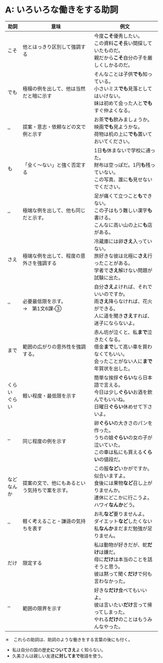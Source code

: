 # A: いろいろな働きをする助詞

助詞 | 意味 | 例文
---|---|---|
こそ | 他とはっきり区別して強調する | 今度**こそ**優秀したい。<br>この資料**こそ**長い間探していたものだ。<br>親だから**こそ**自分の子を厳しくしかるのだ。
でも | 極檀の例を出して、他は当然だと暗に示す | そんなことは子供**でも**知っている。<br>小さいミス**でも**見落としてはいけない。<br>妹は初めて会った人と**でも**すぐ仲よくなる。
'' | 提案・意志・依頼などの文で例と示す | お茶**でも**飲みましょうか。<br>映画**でも**見ようかな。<br>荷物は机の上に**でも**置いておいてください。
も | 「全く～ない」と強く否定する | 1日**も**休まないで学校に通った。<br>財布は空っぽだ。1円**も**残っていない。<br>この写真、誰に**も**見せないでください。
'' | 極端な例を出して、他も同じだと示す。 | 足が痛くて立つこと**も**できない。<br>この子はもう難しい漢字**も**書ける。<br>こんなに高い山の上に**も**店がある。
さえ | 極端な例を出して、程度の意外さを強調する | 冷蔵庫には卵**さえ**入っていない。<br>旅好きな彼は北極に**さえ**行ったことがある。<br>学者で**さえ**解けない問題が試験に出た。
'' | 必要最低限を示す。<br> →　第1文6課‐➂ | 自分**さえ**よければ、それでいいのですか。<br>雨**さえ**降らなければ、花火ができる。<br>人に道を聞き**さえ**すれば、迷子にならないよ。
まで | 範囲の広がりの意外性を強調する。 | 赤ん坊が泣くと、私**まで**泣きたくなる。<br>借金**まで**して高い車を買わなくてもいい。<br>会ったことがない人に**まで**年賀状を出した。
くらい<br>ぐらい | 軽い程度・最低限を示す | 簡単な挨拶**ぐらい**なら日本語で言える。<br>今日は少し**ぐらい**お酒を飲んでもいいね。<br>日曜日**ぐらい**休めせて下さいよ。
'' | 同じ程度の例を示す | 卵**ぐらい**の大きさのパンを作った。<br>うちの娘**ぐらい**の女の子が泣いていた。<br>この車は私にも買える**くらい**の値段だ。
など<br>なんか | 提案の文で、他にもあるという気持ちで案を示す。| この服**など**いかがですか。似合いますよ。<br>食後には果物**など**召し上がりませんか。<br>連休にどこかに行こうよ。ハワイ**なんか**どう。
'' | 軽く考えること・謙遜の気持ちを表す | お礼**など**要りませんよ。<br>ダイエット**など**したくない<br>私**なんか**まだまだ勉強が足りません。
だけ | 限定する | 私は動物が好きだが、蛇**だけ**は嫌だ。<br>母に**だけ**は本当のことを話そうと思う。<br>彼は黙って聞く**だけ**で何も言わなかった。
'' | 範囲の限界を示す | 好きな**だけ**食べてもいいよ。<br>彼は言いたい**だけ**言って帰ってしまった。<br>やれる**だけ**のことはもうみんなやった。

＊　これらの助詞は、助詞のような働きをする言葉の後にも付く。

- 私は自分の国の歴史**についてさえ**よく知らない。
- 久美さんは親しい友達**に対してまで**敬語を使う。